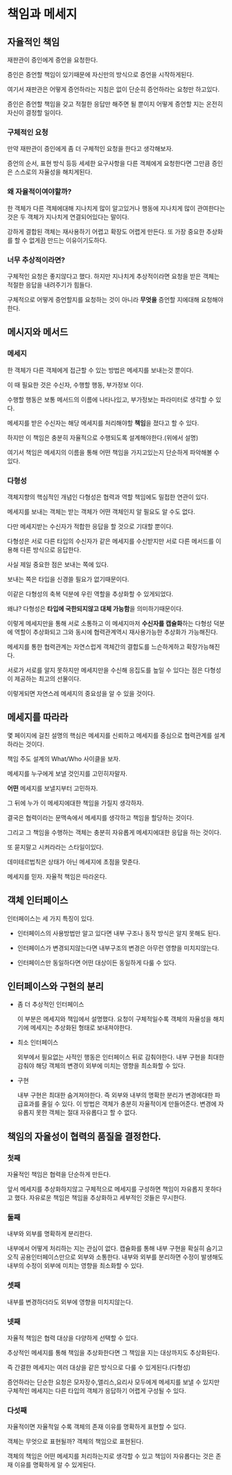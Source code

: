 책임과 메세지
=
## 자율적인 책임

재판관이 증인에게 증언을 요청한다.

증인은 증언할 책임이 있기때문에 자신만의 방식으로 증언을 시작하게된다.

여기서 재판관은 어떻게 증언하라는 지침은 없이 단순히 증언하라는 요청만 하고있다.

증인은 증언할 책임을 갖고 적절한 응답만 해주면 될 뿐이지 어떻게 증언할 지는 온전히 자신이 결정할 일이다.

### 구체적인 요청

만약 재판관이 증인에게 좀 더 구체적인 요청을 한다고 생각해보자.

증언의 순서, 표현 방식 등등 세세한 요구사항을 다른 객체에게 요청한다면 그만큼 증인은 스스로의 자율성을 해치게된다.

### 왜 자율적이여야할까?

한 객체가 다른 객체에대해 지나치게 많이 알고있거나 행동에 지나치게 많이 관여한다는 것은 두 객체가 지나치게 연결되어있다는 말이다.

강하게 결합된 객체는 재사용하기 어렵고 확장도 어렵게 만든다. 또 가장 중요한 추상화를 할 수 없게끔 만드는 이유이기도하다.

### 너무 추상적이라면?

구체적인 요청은 좋지않다고 했다. 하지만 지나치게 추상적이라면 요청을 받은 객체는 적절한 응답을 내려주기가 힘들다.

구체적으로 어떻게 증언할지를 요청하는 것이 아니라 **무엇을** 증언할 지에대해 요청해야한다.

## 메시지와 메서드

### 메세지

한 객체가 다른 객체에게 접근할 수 있는 방법은 메세지를 보내는것 뿐이다.

이 때 필요한 것은 수신자, 수행할 행동, 부가정보 이다.

수행할 행동은 보통 메서드의 이름에 나타나있고, 부가정보는 파라미터로 생각할 수 있다.

메세지를 받은 수신자는 해당 메세지를 처리해야할 **책임**을 졌다고 할 수 있다.

하지만 이 책임은 충분히 자율적으로 수행되도록 설계해야한다.(위에서 설명)

여기서 책임은 메세지의 이름을 통해 어떤 책임을 가지고있는지 단순하게 파악해볼 수 있다.

### 다형성

객체지향의 핵심적인 개념인 다형성은 협력과 역할 책임에도 밀접한 연관이 있다.

메세지를 보내는 객체는 받는 객체가 어떤 객체인지 알 필요도 알 수도 없다.

다만 메세지받는 수신자가 적합한 응답을 할 것으로 기대할 뿐이다.

다형성은 서로 다른 타입의 수신자가 같은 메세지를 수신받지만 서로 다른 메서드를 이용해 다른 방식으로 응답한다.

사실 제일 중요한 점은 보내는 쪽에 있다.

보내는 쪽은 타입을 신경쓸 필요가 없기때문이다.

이같은 다형성의 축복 덕분에 우린 역할을 추상화할 수 있게되었다.

왜냐? 다형성은 **타입에 국한되지않고 대체 가능함**을 의미하기때문이다.

이렇게 메세지만을 통해 서로 소통하고 이 메세지마저 **수신자를 캡슐화**하는 다형성 덕분에 역할이 추상화되고 그와 동시에 협력관계역시 재사용가능한 추상화가 가능해진다.

메세지를 통한 협력관계는 자연스럽게 객체간의 결합도를 느슨하게하고 확장가능해진다.

서로가 서로를 알지 못하지만 메세지만을 수신해 응집도를 높일 수 있다는 점은 다형성이 제공하는 최고의 선물이다.

이렇게되면 자연스레 메세지의 중요성을 알 수 있을 것이다.

## 메세지를 따라라

몇 페이지에 걸친 설명의 핵심은 메세지를 신뢰하고 메세지를 중심으로 협력관계를 설계하라는 것이다.

책임 주도 설계의 What/Who 사이클을 보자.

메세지를 누구에게 보낼 것인지를 고민히자말자.

**어떤** 메세지를 보낼지부터 고민하자.

그 뒤에 누가 이 메세지에대한 책임을 가질지 생각하자.

결국은 협력이라는 문맥속에서 메세지를 생각하고 책임을 할당하는 것이다.

그리고 그 책임을 수행하는 객체는 충분히 자유롭게 메세지에대한 응답을 하는 것이다.

또 묻지말고 시켜라라는 스타일이있다.

데미테르법칙은 상태가 아닌 메세지에 초점을 맞춘다.

메세지를 믿자. 자율적 책임은 따라온다.

## 객체 인터페이스

인터페이스는 세 가지 특징이 있다.

- 인터페이스의 사용방법만 알고 있다면 내부 구조나 동작 방식은 알지 못해도 된다.

- 인터페이스가 변경되지않는다면 내부구조의 변경은 아무런 영향을 미치지않는다.

- 인터페이스만 동일하다면 어떤 대상이든 동일하게 다룰 수 있다.

## 인터페이스와 구현의 분리

- 좀 더 추상적인 인터페이스

    이 부분은 메세지와 책임에서 설명했다. 요청이 구체적일수록 객체의 자율성을 해치기에 메세지는 추상화된 형태로 보내져야한다.

- 최소 인터페이스

    외부에서 필요없는 사적인 행동은 인터페이스 뒤로 감춰야한다. 내부 구현을 최대한 감춰야 해당 객체의 변경이 외부에 미치는 영향을 최소화할 수 있다.

- 구현

    내부 구현은 최대한 숨겨져야한다. 즉 외부와 내부의 명확한 분리가 변경에대한 파급효과를 줄일 수 있다.
    이 방법은 객체가 충분히 자율적이게 만들어준다. 변경에 자유롭지 못한 객체는 절대 자유롭다고 할 수 없다.

## 책임의 자율성이 협력의 품질을 결정한다.

### 첫째

자율적인 책임은 협력을 단순하게 만든다.

앞서 메세지를 추상화하지않고 구체적으로 메세지를 구성하면 책임이 자유롭지 못하다고 했다. 자유로운 책임은 책임을 추상화하고 세부적인 것들은 무시한다.

### 둘째

내부와 외부를 명확하게 분리한다.

내부에서 어떻게 처리하는 지는 관심이 없다. 캡슐화를 통해 내부 구현을 확실히 숨기고 오직 공용인터페이스만으로 외부와 소통한다. 내부와 외부를 분리하면 수정이 발생해도 내부의 수정이 외부에 미치는 영향을 최소화할 수 있다.

### 셋째

내부를 변경하더라도 외부에 영향을 미치지않는다.

### 넷째

자율적 책임은 협력 대상을 다양하게 선택할 수 있다.

추상적인 메세지를 통해 책임을 추상화한다면 그 책임을 지는 대상까지도 추상화된다.

즉 간결한 메세지는 여러 대상을 같은 방식으로 다룰 수 있게된다.(다형성)

증언하라는 단순한 요청은 모자장수,앨리스,요리사 모두에게 메세지를 보낼 수 있지만 구체적인 메세지는 다른 타입의 객체가 응답하기 어렵게 구성될 수 있다.

### 다섯째

자율적이면 자율적일 수록 객체의 존재 이유를 명확하게 표현할 수 있다.

객체는 무엇으로 표현될까? 객체의 책임으로 표현된다.

객체의 책임은 어떤 메세지를 처리하는지로 생각할 수 있고 책임이 자유롭다는 것은 존재 이유를 명확하게 알 수 있게된다.


